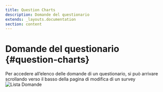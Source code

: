 ```yaml
---
title: Question Charts
description: Domande del questionario
extends: _layouts.documentation
section: content
---
```


# Domande del questionario {#question-charts}

Per accedere all’elenco delle domande di un questionario, si può arrivare scrollando verso il basso della pagina di modifica di un survey  
![Lista Domande](https://quaeris-tv.github.io/doc_quaeris/assets/images/index_question_charts.png "lista domande")